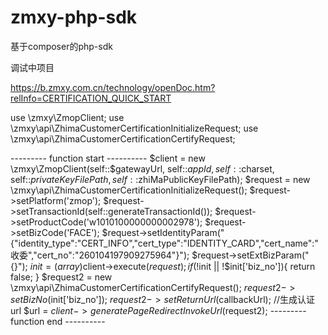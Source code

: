 # zmxy-php-sdk
基于composer的php-sdk

调试中项目

https://b.zmxy.com.cn/technology/openDoc.htm?relInfo=CERTIFICATION_QUICK_START

use \zmxy\ZmopClient;
use \zmxy\api\ZhimaCustomerCertificationInitializeRequest;
use \zmxy\api\ZhimaCustomerCertificationCertifyRequest;

--------- function start ----------
$client = new \zmxy\ZmopClient(self::$gatewayUrl, self::$appId, self::$charset, self::$privateKeyFilePath, self::$zhiMaPublicKeyFilePath);
$request = new \zmxy\api\ZhimaCustomerCertificationInitializeRequest();
$request->setPlatform('zmop');
$request->setTransactionId(self::generateTransactionId());
$request->setProductCode('w1010100000000002978');
$request->setBizCode('FACE');
$request->setIdentityParam("{\"identity_type\":\"CERT_INFO\",\"cert_type\":\"IDENTITY_CARD\",\"cert_name\":\"收委\",\"cert_no\":\"260104197909275964\"}");
$request->setExtBizParam("{}");
$init = (array)$client->execute($request);
if(!$init || !$init['biz_no']){
    return false;
}
$request2 = new \zmxy\api\ZhimaCustomerCertificationCertifyRequest();
$request2->setBizNo($init['biz_no']);
$request2->setReturnUrl($callbackUrl);
//生成认证url
$url = $client->generatePageRedirectInvokeUrl($request2);
--------- function end ----------
